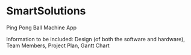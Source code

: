 # SmartSolutions
Ping Pong Ball Machine App

Information to be included: Design (of both the software and hardware), Team Members, Project Plan, Gantt Chart 
